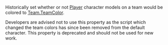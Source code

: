 Historically set whether or not [Player](https://developer.roblox.com/en-us/api-reference/class/Player) character models on a team would be colored to [Team.TeamColor](https://developer.roblox.com/en-us/api-reference/property/Team/TeamColor).

Developers are advised not to use this property as the script which changed the team colors has since been removed from the default character. This property is deprecated and should not be used for new work.